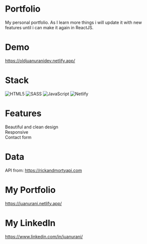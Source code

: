# Portfolio
My personal portfolio. As I learn more things i will update it with new features until i can make it again in ReactJS.

# Demo
https://oldjuanuranidev.netlify.app/

# Stack
![HTML5](https://img.shields.io/badge/html5-%23E34F26.svg?style=for-the-badge&logo=html5&logoColor=white)
![SASS](https://img.shields.io/badge/SASS-hotpink.svg?style=for-the-badge&logo=SASS&logoColor=white)
![JavaScript](https://img.shields.io/badge/javascript-%23323330.svg?style=for-the-badge&logo=javascript&logoColor=%23F7DF1E)
![Netlify](https://img.shields.io/badge/netlify-%23000000.svg?style=for-the-badge&logo=netlify&logoColor=#00C7B7)

# Features
Beautiful and clean design<br>
Responsive<br>
Contact form<br>

# Data
API from: https://rickandmortyapi.com

# My Portfolio
https://juanurani.netlify.app/

# My LinkedIn
https://www.linkedin.com/in/juanurani/
